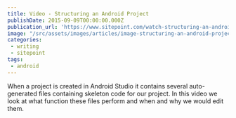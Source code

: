 ```yaml
---
title: Video - Structuring an Android Project
publishDate: 2015-09-09T00:00:00.000Z
publication_url: 'https://www.sitepoint.com/watch-structuring-an-android-project/'
image: "/src/assets/images/articles/image-structuring-an-android-project.jpg"
categories:
 - writing
 - sitepoint
tags:
 - android
---
```


When a project is created in Android Studio it contains several auto-generated files containing skeleton code for our project. In this video we look at what function these files perform and when and why we would edit them.
